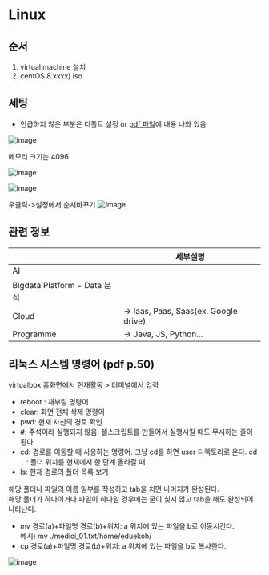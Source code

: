 # Linux
##  순서
1. virtual machine 설치
2. centOS 8.xxxx) iso

## 세팅
- 언급하지 않은 부분은 디폴트 설정 or [pdf 파일](https://github.com/ek-koh/medici_bigdata/blob/master/linux/linux_lecture_pdf.pdf)에 내용 나와 있음


![image](https://user-images.githubusercontent.com/58713684/71952142-fd67c500-3220-11ea-9206-3a97af5b36fe.png)

메모리 크기는 4096

![image](https://user-images.githubusercontent.com/58713684/71952292-80891b00-3221-11ea-8003-9a262f7cec1e.png)

![image](https://user-images.githubusercontent.com/58713684/71952395-deb5fe00-3221-11ea-89c4-2b5f8e482688.png)

우클릭->설정에서 순서바꾸기
![image](https://user-images.githubusercontent.com/58713684/71952459-19b83180-3222-11ea-88f8-2447e6d74013.png)

## 관련 정보

|   |  세부설명  |
|---|---|
| AI |  |
| Bigdata Platform - Data 분석 |  |
| Cloud | -> Iaas, Paas, Saas(ex. Google drive) |
| Programme | -> Java, JS, Python... |


## 리눅스 시스템 명령어 (pdf p.50)
virtualbox 홈화면에서 현재활동 > 터미널에서 입력  
- reboot : 재부팅 명령어  
- clear: 화면 전체 삭제 명령어  
- pwd: 현재 자신의 경로 확인  
- #: 주석이라 실행되지 않음. 쉘스크립트를 만들어서 실행시킬 때도 무시하는 줄이 된다.  
- cd: 경로를 이동할 때 사용하는 명령어. 그냥 cd를 하면 user 디렉토리로 온다. cd .. : 폴더 위치를 현재에서 한 단계 올라갈 때   
- ls: 현재 경로의 폴더 목록 보기  

해당 폴더나 파일의 이름 일부를 작성하고 tab을 치면 나머지가 완성된다.  
해당 폴더가 하나이거나 파일이 하나일 경우에는 굳이 칯지 않고 tab을 해도 완성되어 나타난다.

- mv 경로(a)+파일명 경로(b)+위치: a 위치에 있는 파일을 b로 이동시킨다.   
예시) mv ./medici_01.txt/home/eduekoh/  
- cp 경로(a)+파일명 경로(b)+위치: a 위치에 있는 파일을 b로 복사한다.   

![image](https://user-images.githubusercontent.com/58713684/71960671-eaf98580-3238-11ea-8b9f-23443c6985b5.png)

